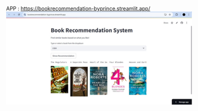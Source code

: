 APP : https://bookrecommendation-byprince.streamlit.app/
![jpg](https://github.com/princevalerie/All_project/blob/main/Streamlit%20App/Book%20Recommendation%20Collaborative%20Filtering/book.jpg?raw=true)
